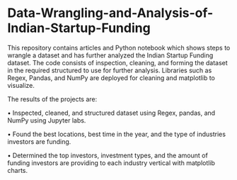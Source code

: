 # Data-Wrangling-and-Analysis-of-Indian-Startup-Funding
This repository contains articles and Python notebook which shows steps to wrangle a dataset and has further analyzed the Indian Startup Funding dataset.
The code consists of inspection, cleaning, and forming the dataset in the required structured to use for further analysis.
Libraries such as Regex, Pandas, and NumPy are deployed for cleaning and matplotlib to visualize.

The results of the projects are: 

•	Inspected, cleaned, and structured dataset using Regex, pandas, and NumPy using Jupyter labs.

•	Found the best locations, best time in the year, and the type of industries investors are funding.

•	Determined the top investors, investment types, and the amount of funding investors are providing to each industry vertical with matplotlib charts.


